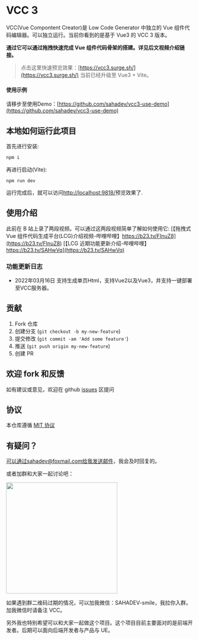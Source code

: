 # VCC 3

VCC(Vue Compontent Creator)是 Low Code Generator 中独立的 Vue 组件代码编辑器。可以独立运行。当前你看到的是基于 Vue3 的 VCC 3 版本。

**通过它可以通过拖拽快速完成 Vue 组件代码骨架的搭建。详见后文视频介绍链接。**

> 点击这里快速预览效果：[https://vcc3.surge.sh/](https://vcc3.surge.sh/) 当前已经升级至 Vue3 + Vite。

#### 使用示例

请移步至使用Demo：[https://github.com/sahadev/vcc3-use-demo](https://github.com/sahadev/vcc3-use-demo)
## 本地如何运行此项目

首先进行安装:

```sh
npm i
```

再进行启动(Vite):

```
npm run dev
```

运行完成后，就可以访问[http://localhost:9818/](http://localhost:9818/)预览效果了.

## 使用介绍

此前在 B 站上录了两段视频。可以通过这两段视频简单了解如何使用它:
[【拖拽式 Vue 组件代码生成平台(LCG)介绍视频-哔哩哔哩】https://b23.tv/FInuZ8](https://b23.tv/FInuZ8)
[【LCG 近期功能更新介绍-哔哩哔哩】https://b23.tv/SAHwVq](https://b23.tv/SAHwVq)

### 功能更新日志
- 2022年03月16日 支持生成单页Html，支持Vue2以及Vue3，并支持一键部署至VCC服务器。

## 贡献

1. Fork 仓库
2. 创建分支 (`git checkout -b my-new-feature`)
3. 提交修改 (`git commit -am 'Add some feature'`)
4. 推送 (`git push origin my-new-feature`)
5. 创建 PR

## 欢迎 fork 和反馈

如有建议或意见，欢迎在 github [issues](https://github.com/sahadev/vue-component-creater-ui/issues) 区提问

## 协议

本仓库遵循 [MIT 协议](http://www.opensource.org/licenses/MIT)

## 有疑问？

可以通过sahadev@foxmail.com给我发送邮件，我会及时回复的。

或者加群和大家一起讨论吧：

<img width="300" src="https://static.imonkey.xueersi.com/vcc/wechat_group.jpg">

如果遇到群二维码过期的情况，可以加我微信：SAHADEV-smile，我拉你入群。加我微信时请备注 VCC。

另外我也特别希望可以和大家一起做这个项目。这个项目目前主要面对的是前端开发者。后期可以面向后端开发者与产品与 UE。

